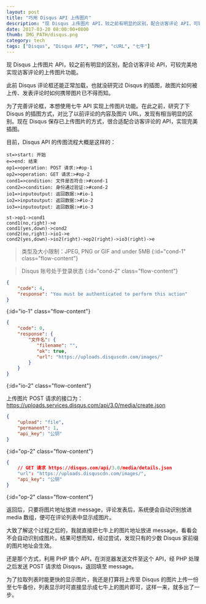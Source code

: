 ```yaml
---
layout: post
title: "巧用 Disqus API 上传图片"
description: "现 Disqus 上传图片 API，较之前有明显的区别，配合访客评论 API，可较完美地实现访客评论的上传图片功能。"
date: 2017-03-20 08:00:00+0800
thumb: IMG_PATH/disqus.png
category: tech
tags: ["Disqus", "Disqus API", "PHP", "cURL", "七牛"]
---
```


现 Disqus 上传图片 API，较之前有明显的区别，配合访客评论 API，可较完美地实现访客评论的上传图片功能。

此前 Disqus 评论框还能正常加载，也就没研究过 Disqus 的插图，故图片如何被上传、发表评论时如何携带图片已不得而知。

为了完善评论框，本想使用七牛 API 实现上传图片功能。在此之前，研究了下 Disqus 的插图方式，对比了以前评论的内容及图片 URL，发现有相当明显的区别。现在 Disqus 保存已上传图片的方式，很合适配合访客评论的 API，实现完美插图。

目前，Disqus API 的传图流程大概是这样的：

```flow
st=>start: 开始
e=>end: 结束
op1=>operation: POST 请求:>#op-1
op2=>operation: GET 请求:>#op-2
cond1=>condition: 文件是否符合:>#cond-1
cond2=>condition: 身份通过验证:>#cond-2
io1=>inputoutput: 返回数据:>#io-1
io2=>inputoutput: 返回数据:>#io-2
io3=>inputoutput: 返回数据:>#io-3

st->op1->cond1
cond1(no,right)->e
cond1(yes,down)->cond2
cond2(no,right)->io1->e
cond2(yes,down)->io2(right)->op2(right)->io3(right)->e
```

> 类型及大小限制：JPEG, PNG or GIF and under 5MB
{:id="cond-1" class="flow-content"}

> Disqus 账号处于登录状态
{:id="cond-2" class="flow-content"}

```json
{ 
    "code": 4, 
    "response": "You must be authenticated to perform this action"
}
```
{:id="io-1" class="flow-content"}

```json
{ 
    "code": 0, 
    "response": {
        "文件名": {
           "filename": "",
           "ok": true,
           "url": "https://uploads.disquscdn.com/images/"
        }
    }
}
```
{:id="io-2" class="flow-content"}

上传图片 POST 请求的接口为：https://uploads.services.disqus.com/api/3.0/media/create.json

```json
{
    "upload": "file",
    "permanent": 1, 
    "api_key": "公钥"
}
```
{:id="op-2" class="flow-content"}

```json
{
    // GET 请求 https://disqus.com/api/3.0/media/details.json
    "url": "https://uploads.disquscdn.com/images/",
    "api_key": "公钥"
}
```
{:id="op-2" class="flow-content"}

返回后，只要将图片地址放进 message，评论发表后，系统便会自动识别放进 media 数组，便可在评论列表中显示成图片。

大致了解这个过程之后的，我就直接把七牛上的图片地址放进 message，看看会不会自动识别成图片。结果可想而知，经过尝试，发现只有的少数 Disqus 家前缀的图片地址会生效。

还是那个方式，利用 PHP 搞个 API，在浏览器发送文件至这个 API，经 PHP 处理之后发送 POST 请求给 Disqus，返回填至 message。

为了拉取列表时能更快的显示图片，我还是打算将上传至 Disqus 的图片上传一份至七牛备份，列表显示时可直接显示成七牛上的图片即可，这样一来，就多出了一步。

